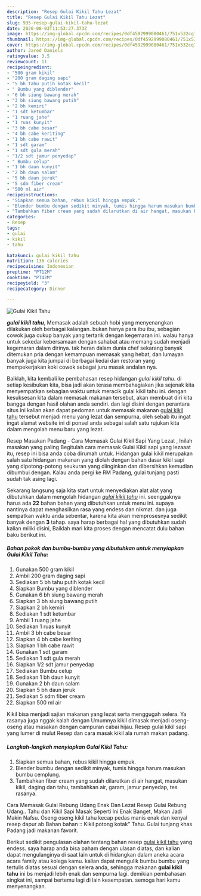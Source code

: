 ```yaml
---
description: "Resep Gulai Kikil Tahu Lezat"
title: "Resep Gulai Kikil Tahu Lezat"
slug: 935-resep-gulai-kikil-tahu-lezat
date: 2020-08-03T11:53:27.373Z
image: https://img-global.cpcdn.com/recipes/0df4592999080461/751x532cq70/gulai-kikil-tahu-foto-resep-utama.jpg
thumbnail: https://img-global.cpcdn.com/recipes/0df4592999080461/751x532cq70/gulai-kikil-tahu-foto-resep-utama.jpg
cover: https://img-global.cpcdn.com/recipes/0df4592999080461/751x532cq70/gulai-kikil-tahu-foto-resep-utama.jpg
author: Jared Daniels
ratingvalue: 3.5
reviewcount: 11
recipeingredient:
- "500 gram kikil"
- "200 gram daging sapi"
- "5 bh tahu putih kotak kecil"
- " Bumbu yang diblender"
- "6 bh siung bawang merah"
- "3 bh siung bawang putih"
- "2 bh kemiri"
- "1 sdt ketumbar"
- "1 ruang jahe"
- "1 ruas kunyit"
- "3 bh cabe besar"
- "4 bh cabe keriting"
- "1 bh cabe rawit"
- "1 sdt garam"
- "1 sdt gula merah"
- "1/2 sdt jamur penyedap"
- " Bumbu celup"
- "1 bh daun kunyit"
- "2 bh daun salam"
- "5 bh daun jeruk"
- "5 sdm fiber cream"
- "500 ml air"
recipeinstructions:
- "Siapkan semua bahan, rebus kikil hingga empuk."
- "Blender bumbu dengan sedikit minyak, tumis hingga harum masukan bumbu cemplung."
- "Tambahkan fiber cream yang sudah dilarutkan di air hangat, masukan kikil, daging dan tahu, tambahkan air, garam, jamur penyedap, tes rasanya."
categories:
- Resep
tags:
- gulai
- kikil
- tahu

katakunci: gulai kikil tahu 
nutrition: 136 calories
recipecuisine: Indonesian
preptime: "PT12M"
cooktime: "PT42M"
recipeyield: "3"
recipecategory: Dinner

---
```



![Gulai Kikil Tahu](https://img-global.cpcdn.com/recipes/0df4592999080461/751x532cq70/gulai-kikil-tahu-foto-resep-utama.jpg)

<b><i>gulai kikil tahu</i></b>, Memasak adalah sebuah hobi yang menyenangkan dilakukan oleh berbagai kalangan. bukan hanya para ibu ibu, sebagian cowok juga cukup banyak yang tertarik dengan kegemaran ini. walau hanya untuk sekedar kebersamaan dengan sahabat atau memang sudah menjadi kegemaran dalam dirinya. tak heran dalam dunia chef sekarang banyak ditemukan pria dengan kemampuan memasak yang hebat, dan lumayan banyak juga kita jumpai di berbagai kedai dan restoran yang mempekerjakan koki cowok sebagai juru masak andalan nya.

Baiklah, kita kembali ke pembahasan resep hidangan <i>gulai kikil tahu</i>. di setiap kesibukan kita, bisa jadi akan terasa membahagiakan jika sejenak kita menyempatkan sebagian waktu untuk meracik gulai kikil tahu ini. dengan kesuksesan kita dalam memasak makanan tersebut, akan membuat diri kita bangga dengan hasil olahan anda sendiri. dan lagi disini dengan perantara situs ini kalian akan dapat pedoman untuk memasak makanan <u>gulai kikil tahu</u> tersebut menjadi menu yang lezat dan sempurna, oleh sebab itu ingat ingat alamat website ini di ponsel anda sebagai salah satu rujukan kita dalam mengolah menu baru yang lezat.

Resep Masakan Padang - Cara Memasak Gulai Kikil Sapi Yang Lezat , Inilah masakan yang paling Begitulah cara memasak Gulai Kikil sapi yang lezaaat itu, resep ini bisa anda coba dirumah untuk. Hidangan gulai kikil merupakan salah satu hidangan makanan yang diolah dengan bahan dasar kikil sapi yang dipotong-potong seukuran yang diinginkan dan dibersihkan kemudian dibumbui dengan. Kalau anda pergi ke RM Padang, gulai tunjang pasti sudah tak asing lagi.


Sekarang langsung saja kita start untuk menyediakan alat alat yang dibutuhkan dalam mengolah hidangan <u><i>gulai kikil tahu</i></u> ini. seenggaknya harus ada <b>22</b> bahan bahan yang dibutuhkan untuk menu ini. supaya nantinya dapat menghasilkan rasa yang endess dan nikmat. dan juga sempatkan waktu anda sebentar, karena kita akan memprosesnya sedikit banyak dengan <b>3</b> tahap. saya harap berbagai hal yang dibutuhkan sudah kalian miliki disini, Baiklah mari kita proses dengan mencatat dulu bahan baku berikut ini.

<!--inarticleads1-->

##### Bahan pokok dan bumbu-bumbu yang dibutuhkan untuk menyiapkan Gulai Kikil Tahu:

1. Gunakan 500 gram kikil
1. Ambil 200 gram daging sapi
1. Sediakan 5 bh tahu putih kotak kecil
1. Siapkan  Bumbu yang diblender
1. Gunakan 6 bh siung bawang merah
1. Siapkan 3 bh siung bawang putih
1. Siapkan 2 bh kemiri
1. Sediakan 1 sdt ketumbar
1. Ambil 1 ruang jahe
1. Sediakan 1 ruas kunyit
1. Ambil 3 bh cabe besar
1. Siapkan 4 bh cabe keriting
1. Siapkan 1 bh cabe rawit
1. Gunakan 1 sdt garam
1. Sediakan 1 sdt gula merah
1. Siapkan 1/2 sdt jamur penyedap
1. Sediakan  Bumbu celup
1. Sediakan 1 bh daun kunyit
1. Gunakan 2 bh daun salam
1. Siapkan 5 bh daun jeruk
1. Sediakan 5 sdm fiber cream
1. Siapkan 500 ml air


Kikil bisa menjadi sajian makanan yang lezat serta menggugah selera. Ya rasanya juga nggak kalah dengan Umumnya kikil dimasak menjadi oseng-oseng atau masakan dengan campuran cabai hijau. Resep gulai kikil sapi yang lumer di mulut Resep dan cara masak kikil ala rumah makan padang. 

<!--inarticleads2-->

##### Langkah-langkah menyiapkan Gulai Kikil Tahu:

1. Siapkan semua bahan, rebus kikil hingga empuk.
1. Blender bumbu dengan sedikit minyak, tumis hingga harum masukan bumbu cemplung.
1. Tambahkan fiber cream yang sudah dilarutkan di air hangat, masukan kikil, daging dan tahu, tambahkan air, garam, jamur penyedap, tes rasanya.


Cara Memasak Gulai Rebung Udang Enak Dan Lezat Resep Gulai Rebung Udang.. Tahu dan Kikil Sapi Masak Seperti Ini Enak Banget, Makan Jadi Makin Nafsu. Oseng oseng kikil tahu kecap pedas manis enak dan kenyal resep dapur ab Bahan bahan :: Kikil potong kotak&#34; Tahu. Gulai tunjang khas Padang jadi makanan favorit. 

Berikut sedikit pengulasan olahan tentang bahan resep <u>gulai kikil tahu</u> yang endess. saya harap anda bisa paham dengan ulasan diatas, dan kalian dapat mengulanginya di saat lain untuk di hidangkan dalam aneka acara acara family atau kolega kamu. kalian dapat mengulik bumbu bumbu yang tertulis diatas sesuai dengan selera anda, sehingga makanan <b>gulai kikil tahu</b> ini bs menjadi lebih enak dan sempurna lagi. demikian pembahasan singkat ini, sampai bertemu lagi di lain kesempatan. semoga hari kamu menyenangkan.
